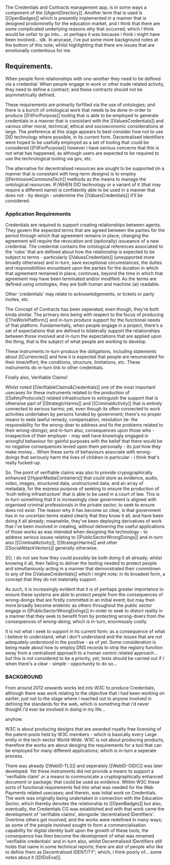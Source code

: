 The Credentials and Contracts management app, is in some ways a component of the [[AgentDirectory]].  Another term that is used is [[OpenBadges]] which is presently implemented in a manner that is designed prodominetly for the education market, and I think that there are some complicated underlying reasons why that occurred; which I think would be unfair to go into...  or perhaps it was because i think i might have been involved... idk.  In anycase, i've put some more background notes at the bottom of this note; whilst highlighting that there are issues that are emotionally contentious for me. 

## Requirements.

When people form relationships with one-another they need to be defined via a credential.  When people engage in work or other trade related activity, they need to define a contract; and these contracts should not be asymmetrically defined.  

These requirements are primarily forfilled via the use of ontologies; and there is a bunch of ontological work that needs to be done in-order to produce [[FitForPurpose]] tooling that is able to be employed to generate credentials in a manner that is consistant with the [[ValuesCredentials]] and various other moral, technical, ethical and socioeconomic considerations at large.  The preference at this stage appears to best consider how not to use DID technology where possible, in its current form.  Decentralised identifiers were hoped to be usefully employed as a set of tooling that could be considered [[FitForPurpose]] however i have serious concerns that this is not what has happened, as although users are expected to be required to use the technological tooling via gov, etc. 

The alternative for decentralised resources are sought to be supported (in a manner that is consistant with long-term designs) is to employ [[PermissiveCommonsTech]] methods as the means to manage the ontological resources. IF/WHEN DID technology or a variant of it (that may require a different name) is confidently able to be used in a manner that does not - by design - undermine the [[ValuesCredentials]] it'll be considered.

### Application Requirements

Credentials are required to support creating relationships between agents.  They govern the expected terms that are agreed between the parties for the period through which that agreement remains in place; changing the agreement will require the revocation and (optionally) issueance of a new credential.  The credential contains the ontological references associated to the 'rules' that are defined about how the relationship is expected to be subject to terms - particularly [[ValuesCredentials]] (unsupported more broadly otherwise) and in-turn, save exceptional circumstances, the duties and responsibilities encumbant upon the parties for the duration in which that agreement remained in place; continues, beyond the time in which that agreement may have been terminated and/or modified.   As the terms are defined using ontologies, they are both human and machine (ai) readable. 

Other 'credentials' may relate to acknowledgements, or tickets or party invites, etc.  

The Concept of Contracts has been seperated; even though, they're both kinda similar. The primary lens being with respect to the focus of producing [[TheWorkPlatform]] and in-turn produce support for the functional needs of that platform. Fundamentally, when people engage in a project, there's a set of expectations that are defined to bilaterally support the relationships between those involved and in-turn the expectations that are applied upon the thing, that is the subject of what people are working to develop.  

These instruments in-turn produce the obligations, including statements about [[Currencies]] and how it is expected that people are renumerated for their time/effort; the conditions, structure, limitations, etc.  These instruments do in-turn link to other credentials.   

Finally also, Verifiable Claims! 

Whilst noted [[VerifiableClaims&Credentials]] one of the most important usecases for these instruments related to the production of [[SafetyProtocols]] related infrastructure to extinguish the support that is otherwise part of [[StrategicHarms]] and [[CriminalActivity]] that is entirely connected to serious harms; yet, even though its often connected to work activities undertaken by persons funded by government;  there's no proper means to seek lawful remedy, compensation, resolution (ie: the responsibility for the wrong-doer to address and fix the problems related to their wrong-doings); and in-turn also, consequences upon those who - irraspective of their employer - may well have knowingly engaged in wrongful behaviour for gainful purposes with the belief that there would be no negative consequences levied upon them personally - its just how they make money...   When these sorts of behaviours associate with wrong-doings that seriously harm the lives of children in particular - i think that's really fucked-up. 

So.  The point of verifiable claims was also to provide crypographically enhanced [[HyperMediaContainers]] that could store as evidence, audio, video, images, structured data, unstructured data; and an array of metadata, for the express purpose of seeking to ensure the production of 'truth telling infrastructure' that is able to be used in a court of law.  This is in-turn something that it is increasingly clear government is aligned with organised criminal professionals in the private sector, to seek to ensure does not exist. The reason why it has become so clear, is that government has in no uncertain terms stated clearly that they know it all, and have been doing it all already; meanwhile, they've been deploying derivatives of work that i've been involved in creating, without delivering the useful applications of those works as was intended when designing the technology - to address serious issues relating to [[PublicSectorWrongDoings]] and in-turn also [[CriminalActivity]], [[StrategicHarms]] and other [[SocialAttackVectors]] generally otherwise.

SO, i do not see how they could possibly be both doing it all already; whilst knowing it all, then failing to deliver the tooling needed to protect people and simultaniously acting in a manner that demonstrated their commitmen to any of the [[ValuesCredentials]] which i might note; in its broadest form, a concept that they do not materially support.

As such, it is increasingly evident that it is of perhaps greater importance to ensure these systems are able to protect people from the consequences of wrong-doings that are firstly committed in an initial event; but may then more broadly become endemic as others throughout the public sector engage in [[PublicSectorWrongDoings]] in-order to seek to distort reality in a manner that they seek to benefit from by protecting wrong-doers from the consequences of wrong-doing; which is in-turn, enormously costly. 

It is not what i seek to support in its current form; as a consequence of what i believe to understand, what i don't understand and the issues that are not adequately understood in the positive - as of yet.  Some consideration is being made about how to employ DNS records to strip the registry function away from a centralised approach to a human centric related approach...  but this is not considered to be a priority, yet, tests should be carried out if / when there's a clear - simple - opportunity to do so... 


### BACKGROUND

From around 2012 onwards works led into W3C to produce Credentials, although there was work relating to the objective that i had been working on earlier; just not to the stage where I reached out to anyone involved in defining the standards for the web, which is something that i'd never thought i'd ever be involved in doing in my life...  

anyhow. 

W3C is about producing designs that are awarded royalty free licensing of the patent-pools held by W3C members - which is basically every Large entity in the tech-sector World-Wide.    W3C is not about producing products, therefore the works are about desiging the requirements for a tool that can be employed for many different applications; which is in-turn a seperate process. 

There was already [[WebID-TLS]] and seperately [[WebID-OIDC]] was later developed. Yet these instruments did not provide a means to support a 'verifiable claim' or a means to communicate a cryptographically enhanced document or package; that could be used as evidence.  Within W3C these sorts of functional requirements fed into what was needed for the Web Payments related usecases; and therein, was initial work on Credentials.  The work was originally being undertaken in connection with the Education Sector, which thereby denotes the relationship to [[OpenBadges]] but also, eventually, the Credentials CG was established and with that work came the development of 'verifiable claims', alongside 'decentralised IDentifiers'.  Overtime others got involved, and the works were redefined in many ways; as some of the people involved sought to form a commercialisation capability for digital identity built upon the growth of these tools; the consequence has then become the development of what was renamed 'verifiable credentials' and in-turn also, whilst Decentralised IDentifiers still holds that name in some technical reports; there are alot of people who like to define them as Decentralised IDENTITY'; which, i think poorly of...  some notes about it [[DIDsEval]].


